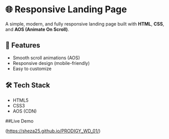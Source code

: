 # 🌐 Responsive Landing Page

A simple, modern, and fully responsive landing page built with **HTML**, **CSS**, and **AOS (Animate On Scroll)**.

## 🚀 Features

- Smooth scroll animations (AOS)
- Responsive design (mobile-friendly)
- Easy to customize

## 🛠 Tech Stack

- HTML5  
- CSS3  
- AOS (CDN)

 ##Live Demo

(https://sheza25.github.io/PRODIGY_WD_01/)





